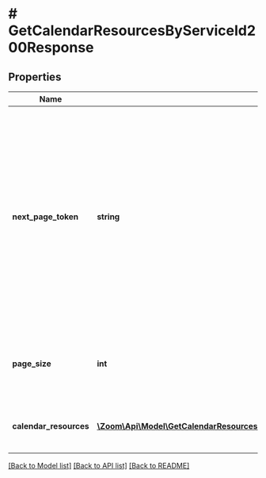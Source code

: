 # # GetCalendarResourcesByServiceId200Response

## Properties

Name | Type | Description | Notes
------------ | ------------- | ------------- | -------------
**next_page_token** | **string** | The next page token is used to paginate through large result sets. A next page token will be returned whenever the set of available results exceeds the current page size. The expiration period for this token is 15 minutes. | [optional]
**page_size** | **int** | The number of records returned within a single API call. | [optional]
**calendar_resources** | [**\Zoom\Api\Model\GetCalendarResourcesByServiceId200ResponseCalendarResourcesInner[]**](GetCalendarResourcesByServiceId200ResponseCalendarResourcesInner.md) | Information about existing calendar resources. | [optional]

[[Back to Model list]](../../README.md#models) [[Back to API list]](../../README.md#endpoints) [[Back to README]](../../README.md)
